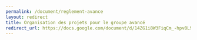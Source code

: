 ```yaml
---
permalink: /document/reglement-avance
layout: redirect
title: Organisation des projets pour le groupe avancé
redirect_url: https://docs.google.com/document/d/14ZG1i8W3FiqCm_-hpv8L9twGgYCVSYwOIvgOtuhNAYA/edit?usp=sharing
---
```

